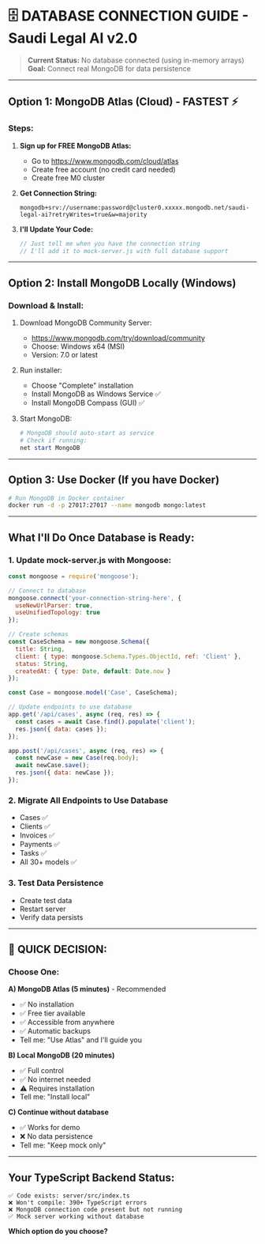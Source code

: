 # 🗄️ **DATABASE CONNECTION GUIDE - Saudi Legal AI v2.0**

> **Current Status:** No database connected (using in-memory arrays)  
> **Goal:** Connect real MongoDB for data persistence

---

## **Option 1: MongoDB Atlas (Cloud) - FASTEST** ⚡

### **Steps:**
1. **Sign up for FREE MongoDB Atlas:**
   - Go to https://www.mongodb.com/cloud/atlas
   - Create free account (no credit card needed)
   - Create free M0 cluster

2. **Get Connection String:**
   ```
   mongodb+srv://username:password@cluster0.xxxxx.mongodb.net/saudi-legal-ai?retryWrites=true&w=majority
   ```

3. **I'll Update Your Code:**
   ```javascript
   // Just tell me when you have the connection string
   // I'll add it to mock-server.js with full database support
   ```

---

## **Option 2: Install MongoDB Locally (Windows)**

### **Download & Install:**
1. Download MongoDB Community Server:
   - https://www.mongodb.com/try/download/community
   - Choose: Windows x64 (MSI)
   - Version: 7.0 or latest

2. Run installer:
   - Choose "Complete" installation
   - Install MongoDB as Windows Service ✅
   - Install MongoDB Compass (GUI) ✅

3. Start MongoDB:
   ```powershell
   # MongoDB should auto-start as service
   # Check if running:
   net start MongoDB
   ```

---

## **Option 3: Use Docker (If you have Docker)**

```bash
# Run MongoDB in Docker container
docker run -d -p 27017:27017 --name mongodb mongo:latest
```

---

## **What I'll Do Once Database is Ready:**

### **1. Update mock-server.js with Mongoose:**
```javascript
const mongoose = require('mongoose');

// Connect to database
mongoose.connect('your-connection-string-here', {
  useNewUrlParser: true,
  useUnifiedTopology: true
});

// Create schemas
const CaseSchema = new mongoose.Schema({
  title: String,
  client: { type: mongoose.Schema.Types.ObjectId, ref: 'Client' },
  status: String,
  createdAt: { type: Date, default: Date.now }
});

const Case = mongoose.model('Case', CaseSchema);

// Update endpoints to use database
app.get('/api/cases', async (req, res) => {
  const cases = await Case.find().populate('client');
  res.json({ data: cases });
});

app.post('/api/cases', async (req, res) => {
  const newCase = new Case(req.body);
  await newCase.save();
  res.json({ data: newCase });
});
```

### **2. Migrate All Endpoints to Use Database**
- Cases ✅
- Clients ✅
- Invoices ✅
- Payments ✅
- Tasks ✅
- All 30+ models ✅

### **3. Test Data Persistence**
- Create test data
- Restart server
- Verify data persists

---

## **🚀 QUICK DECISION:**

### **Choose One:**

**A) MongoDB Atlas (5 minutes)** - Recommended
- ✅ No installation
- ✅ Free tier available
- ✅ Accessible from anywhere
- ✅ Automatic backups
- Tell me: "Use Atlas" and I'll guide you

**B) Local MongoDB (20 minutes)**
- ✅ Full control
- ✅ No internet needed
- ⚠️ Requires installation
- Tell me: "Install local"

**C) Continue without database**
- ✅ Works for demo
- ❌ No data persistence
- Tell me: "Keep mock only"

---

## **Your TypeScript Backend Status:**

```
✅ Code exists: server/src/index.ts
❌ Won't compile: 390+ TypeScript errors
❌ MongoDB connection code present but not running
✅ Mock server working without database
```

**Which option do you choose?**
